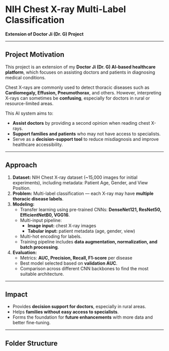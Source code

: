 # NIH Chest X-ray Multi-Label Classification
**Extension of Doctor Ji (Dr. G) Project**

---

## Project Motivation
This project is an extension of my **Doctor Ji (Dr. G) AI-based healthcare platform**, which focuses on assisting doctors and patients in diagnosing medical conditions.

Chest X-rays are commonly used to detect thoracic diseases such as **Cardiomegaly, Effusion, Pneumothorax**, and others. However, interpreting X-rays can sometimes be **confusing**, especially for doctors in rural or resource-limited areas.

This AI system aims to:  
- **Assist doctors** by providing a second opinion when reading chest X-rays.  
- **Support families and patients** who may not have access to specialists.  
- Serve as a **decision-support tool** to reduce misdiagnosis and improve healthcare accessibility.

---

## Approach
1. **Dataset:** NIH Chest X-ray dataset (~15,000 images for initial experiments), including metadata: Patient Age, Gender, and View Position.  
2. **Problem:** Multi-label classification — each X-ray may have **multiple thoracic disease labels**.  
3. **Modeling:**  
   - Transfer learning using pre-trained CNNs: **DenseNet121, ResNet50, EfficientNetB0, VGG16**.  
   - Multi-input pipeline:  
     - **Image input:** chest X-ray images  
     - **Tabular input:** patient metadata (age, gender, view)  
   - Multi-hot encoding for labels.  
   - Training pipeline includes **data augmentation, normalization, and batch processing**.  
4. **Evaluation:**  
   - Metrics: **AUC, Precision, Recall, F1-score** per disease  
   - Best model selected based on **validation AUC**.  
   - Comparison across different CNN backbones to find the most suitable architecture.

---

## Impact
- Provides **decision support for doctors**, especially in rural areas.  
- Helps **families without easy access to specialists**.  
- Forms the foundation for **future enhancements** with more data and better fine-tuning.

---

## Folder Structure
